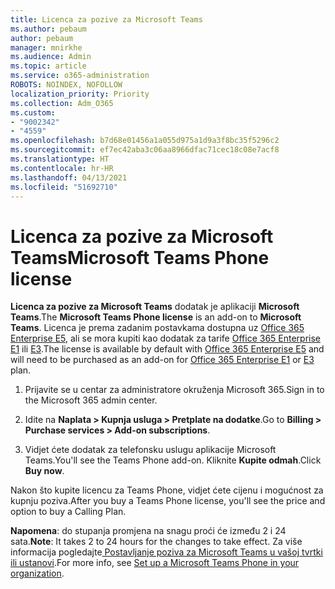 ```yaml
---
title: Licenca za pozive za Microsoft Teams
ms.author: pebaum
author: pebaum
manager: mnirkhe
ms.audience: Admin
ms.topic: article
ms.service: o365-administration
ROBOTS: NOINDEX, NOFOLLOW
localization_priority: Priority
ms.collection: Adm_O365
ms.custom:
- "9002342"
- "4559"
ms.openlocfilehash: b7d68e01456a1a055d975a1d9a3f8bc35f5296c2
ms.sourcegitcommit: ef7ec42aba3c06aa8966dfac71cec18c08e7acf8
ms.translationtype: HT
ms.contentlocale: hr-HR
ms.lasthandoff: 04/13/2021
ms.locfileid: "51692710"
---
```

# <a name="microsoft-teams-phone-license"></a><span data-ttu-id="f34f1-102">Licenca za pozive za Microsoft Teams</span><span class="sxs-lookup"><span data-stu-id="f34f1-102">Microsoft Teams Phone license</span></span>

<span data-ttu-id="f34f1-103">**Licenca za pozive za Microsoft Teams** dodatak je aplikaciji **Microsoft Teams**.</span><span class="sxs-lookup"><span data-stu-id="f34f1-103">The **Microsoft Teams Phone license** is an add-on to **Microsoft Teams**.</span></span> <span data-ttu-id="f34f1-104">Licenca je prema zadanim postavkama dostupna uz [Office 365 Enterprise E5](https://www.microsoft.com/microsoft-365/business/office-365-enterprise-e5-business-software?rtc=1&activetab=pivot%3aoverviewtab), ali se mora kupiti kao dodatak za tarife [Office 365 Enterprise E1](https://products.office.com/business/office-365-enterprise-e1-business-software) ili [E3](https://products.office.com/business/office-365-enterprise-e3-business-software).</span><span class="sxs-lookup"><span data-stu-id="f34f1-104">The license is available by default with [Office 365 Enterprise E5](https://www.microsoft.com/microsoft-365/business/office-365-enterprise-e5-business-software?rtc=1&activetab=pivot%3aoverviewtab) and will need to be purchased as an add-on for [Office 365 Enterprise E1](https://products.office.com/business/office-365-enterprise-e1-business-software) or [E3](https://products.office.com/business/office-365-enterprise-e3-business-software) plan.</span></span>

1. <span data-ttu-id="f34f1-105">Prijavite se u centar za administratore okruženja Microsoft 365.</span><span class="sxs-lookup"><span data-stu-id="f34f1-105">Sign in to the Microsoft 365 admin center.</span></span>

2. <span data-ttu-id="f34f1-106">Idite na **Naplata > Kupnja usluga > Pretplate na dodatke**.</span><span class="sxs-lookup"><span data-stu-id="f34f1-106">Go to **Billing > Purchase services > Add-on subscriptions**.</span></span> 

3. <span data-ttu-id="f34f1-107">Vidjet ćete dodatak za telefonsku uslugu aplikacije Microsoft Teams.</span><span class="sxs-lookup"><span data-stu-id="f34f1-107">You'll see the Teams Phone add-on.</span></span> <span data-ttu-id="f34f1-108">Kliknite **Kupite odmah**.</span><span class="sxs-lookup"><span data-stu-id="f34f1-108">Click **Buy now**.</span></span>

<span data-ttu-id="f34f1-109">Nakon što kupite licencu za Teams Phone, vidjet ćete cijenu i mogućnost za kupnju poziva.</span><span class="sxs-lookup"><span data-stu-id="f34f1-109">After you buy a Teams Phone license, you'll see the price and option to buy a Calling Plan.</span></span>

<span data-ttu-id="f34f1-110">**Napomena**: do stupanja promjena na snagu proći će između 2 i 24 sata.</span><span class="sxs-lookup"><span data-stu-id="f34f1-110">**Note**: It takes 2 to 24 hours for the changes to take effect.</span></span> <span data-ttu-id="f34f1-111">Za više informacija pogledajte[ Postavljanje poziva za Microsoft Teams u vašoj tvrtki ili ustanovi](https://docs.microsoft.com/MicrosoftTeams/setting-up-your-phone-system).</span><span class="sxs-lookup"><span data-stu-id="f34f1-111">For more info, see [Set up a Microsoft Teams Phone in your organization](https://docs.microsoft.com/MicrosoftTeams/setting-up-your-phone-system).</span></span> 


